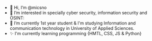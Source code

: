 - 👋 Hi, I’m @micsno
- 👀 I’m interested in specially cyber security, information security and OSINT:
- 🌱 I’m currently 1st year student & I'm studying Information and communication technology in University of Applied Sciences.
- ✨ I'm currently learning programming {HMTL, CSS, JS & Python}

<!---
micsno/micsno is a ✨ special ✨ repository because its `README.md` (this file) appears on your GitHub profile.
You can click the Preview link to take a look at your changes.
--->
